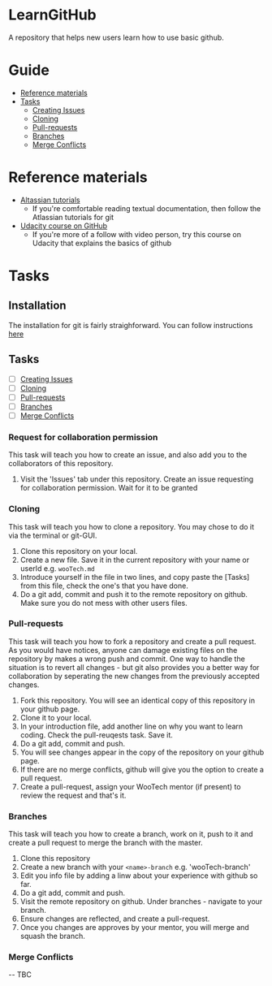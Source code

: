 # LearnGitHub
A repository that helps new users learn how to use basic github.

# Guide
* [Reference materials](#reference-materials)
* [Tasks](#tasks-1)
  * [Creating Issues](#request-for-collaboration-permission)
  * [Cloning](#cloning)
  * [Pull-requests](#pull-requests)
  * [Branches](#branches)
  * [Merge Conflicts](#merge-conflicts)

# Reference materials
* [Altassian tutorials](https://www.atlassian.com/git/tutorial)
  * If you're comfortable reading textual documentation, then follow the Atlassian tutorials for git
* [Udacity course on GitHub](https://www.udacity.com/co…/how-to-use-git-and-github--ud775)
  * If you're more of a follow with video person, try this course on Udacity that explains the basics of github

# Tasks

## Installation
The installation for git is fairly straighforward. You can follow instructions [here](#https://www.atlassian.com/git/tutorials/install-git)

## Tasks
- [ ] [Creating Issues](#request-for-collaboration-permission)
- [ ] [Cloning](#cloning)
- [ ] [Pull-requests](#pull-requests)
- [ ] [Branches](#branches)
- [ ] [Merge Conflicts](#merge-conflicts)

### Request for collaboration permission
This task will teach you how to create an issue, and also add you to the collaborators of this repository.

1. Visit the 'Issues' tab under this repository. Create an issue requesting for collaboration permission. Wait for it to be granted

### Cloning
This task will teach you how to clone a repository. You may chose to do it via the terminal or git-GUI.

1. Clone this repository on your local.
2. Create a new file. Save it in the current repository with your name or userId e.g. `wooTech.md`
3. Introduce yourself in the file in two lines, and copy paste the [Tasks] from this file, check the one's that you have done.
4. Do a git add, commit and push it to the remote repository on github. Make sure you do not mess with other users files.

### Pull-requests
This task will teach you how to fork a repository and create a pull request. As you would have notices, anyone can damage existing files on the repository by makes a wrong push and commit. One way to handle the situation is to revert all changes - but git also provides you a better way for collaboration by seperating the new changes from the previously accepted changes.

1. Fork this repository. You will see an identical copy of this repository in your github page.
2. Clone it to your local.
3. In your introduction file, add another line on why you want to learn coding. Check the pull-reuqests task. Save it.
4. Do a git add, commit and push. 
5. You will see changes appear in the copy of the repository on your github page.
6. If there are no merge conflicts, github will give you the option to create a pull request.
7. Create a pull-request, assign your WooTech mentor (if present) to review the request and that's it.

### Branches
This task will teach you how to create a branch, work on it, push to it and create a pull request to merge the branch with the master.

1. Clone this repository
2. Create a new branch with your `<name>-branch` e.g. 'wooTech-branch'
3. Edit you info file by adding a linw about your experience with github so far.
4. Do a git add, commit and push.
5. Visit the remote repository on github. Under branches - navigate to your branch. 
6. Ensure changes are reflected, and create a pull-request.
7. Once you changes are approves by your mentor, you will merge and squash the branch.

### Merge Conflicts
-- TBC



